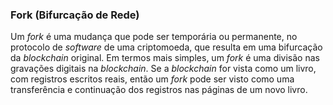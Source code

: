 ### Fork (Bifurcação de Rede)

Um _fork_ é uma mudança que pode ser temporária ou permanente, no protocolo de _software_ de uma criptomoeda, que resulta em uma bifurcação da _blockchain_ original. Em termos mais simples, um _fork_ é uma divisão nas gravações digitais na _blockchain_. Se a _blockchain_ for vista como um livro, com registros escritos reais, então um _fork_ pode ser visto como uma transferência e continuação dos registros nas páginas de um novo livro.
